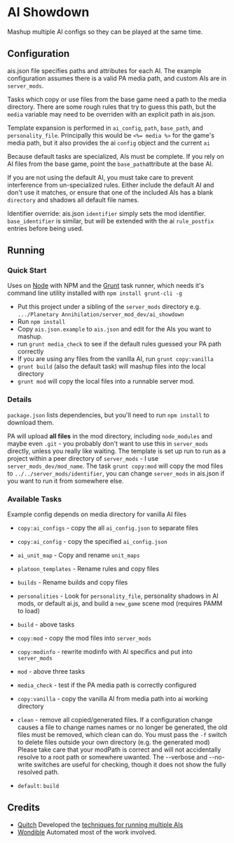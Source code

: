 # AI Showdown

Mashup multiple AI configs so they can be played at the same time.

## Configuration

ais.json file specifies paths and attributes for each AI.  The example configuration assumes there is a valid PA media path, and custom AIs are in `server_mods`.

Tasks which copy or use files from the base game need a path to the media directory.  There are some rough rules that try to guess this path, but the `media` variable may need to be overriden with an explicit path in ais.json.

Template expansion is performed in `ai_config`, `path`, `base_path`, and `personality_file`.  Principally this would be `<%= media %>` for the game's media path, but it also provides the ai `config` object and the current `ai`

Because default tasks are specialized, AIs must be complete.  If you rely on AI files from the base game, point the `base_path`attribute at the base AI.

If you are not using the default AI, you must take care to prevent interference from un-specialized rules. Either include the default AI and don't use it matches, or ensure that one of the included AIs has a blank `directory` and shadows all default file names.

Identifier override: ais.json `identifier` simply sets the mod identifier.  `base_identifier` is similar, but will be extended with the ai `rule_postfix` entries before being used.

## Running

### Quick Start

Uses on [Node](https://nodejs.org/) with NPM and the [Grunt](http://gruntjs.com/) task runner, which needs it's command line utility installed with `npm install grunt-cli -g`

- Put this project under a sibling of the `server_mods` directory e.g. `.../Planetary Annihilation/server_mod_dev/ai_showdown`
- Run `npm install`
- Copy `ais.json.example` to `ais.json` and edit for the AIs you want to mashup.
- run `grunt media_check` to see if the default rules guessed your PA path correctly
- If you are using any files from the vanilla AI, run `grunt copy:vanilla`
- `grunt build` (also the default task) will mashup files into the local directory
- `grunt mod` will copy the local files into a runnable server mod.

### Details

`package.json` lists dependencies, but you'll need to run `npm install` to download them.

PA will upload **all files** in the mod directory, including `node_modules` and maybe even `.git` - you probably don't want to use this in `server_mods` directly, unless you really like waiting.  The template is set up run to run as a project within a peer directory of `server_mods` - I use `server_mods_dev/mod_name`.  The task `grunt copy:mod` will copy the mod files to `../../server_mods/identifier`, you can change `server_mods` in ais.json if you want to run it from somewhere else.

### Available Tasks

Example config depends on media directory for vanilla AI files

- `copy:ai_configs` - copy the all `ai_config.json` to separate files
- `copy:ai_config` - copy the specified `ai_config.json`
- `ai_unit_map` - Copy and rename `unit_maps`
- `platoon_templates` - Rename rules and copy files
- `builds` - Rename builds and copy files
- `personalities` - Look for `personality_file`, personality shadows in AI mods, or default ai.js, and build a `new_game` scene mod (requires PAMM to load)
- `build` - above tasks

- `copy:mod` - copy the mod files into `server_mods`
- `copy:modinfo` - rewrite modinfo with AI specifics and put into `server_mods`
- `mod` - above three tasks

- `media_check` - test if the PA media path is correctly configured
- `copy:vanilla` - copy the vanilla AI from media path into ai working directory

- `clean` - remove all copied/generated files.  If a configuration change causes a file to change names names or no longer be generated, the old files must be removed, which clean can do. You must pass the `-f` switch to delete files outside your own directory (e.g. the generated mod)  Please take care that your modPath is correct and will not accidentally resolve to a root path or somewhere uwanted.  The --verbose and --no-write switches are useful for checking, though it does not show the fully resolved path.

- `default`: `build`

## Credits

- [Quitch](http://exodusesports.com/player/quitch/) Developed the [techniques for running multiple AIs](https://forums.uberent.com/threads/performing-ai-battles.68610/)
- [Wondible](https://forums.uberent.com/members/wondible.1965145/) Automated most of the work involved.
